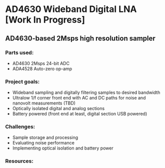 # AD4630 Wideband Digital LNA [Work In Progress]
## AD4630-based 2Msps high resolution sampler
### Parts used:
- AD4630 2Msps 24-bit ADC
- ADA4528 Auto-zero op-amp
### Project goals:
- Wideband sampling and digitally filtering samples to desired bandwidth
- Ultralow 1/f corner front end with AC and DC paths for noise and nanovolt measurements (TBD)
- Optically isolated digital and analog sections
- Battery powered (front end at least, digital section USB powered)
### Challenges: 
- Sample storage and processing
- Evaluating noise performance
- Implementing optical isolation and battery power
### Resources:
[1]: https://github.com/macaba/ad4630-pico-breakout
[2]: https://github.com/macaba/Nuts/blob/main/images/NSD.png
